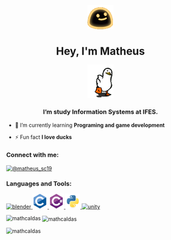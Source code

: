 <p align="center" float="left">
 <img src= "https://github.com/mathcaldas/mathcaldas/blob/main/rainbow.gif?raw=true" width="70" /> 
  <h1 align="center">Hey, I'm Matheus</h1>  
  <p align="center" float="left">
  <img src="https://github.com/mathcaldas/mathcaldas/blob/main/duck-waddling.gif?raw=true" width="70">
  </p>
    </p>
<h3 align="center">I’m study Information Systems at IFES.</h3>

- 🌱 I’m currently learning **Programing and game development**

- ⚡ Fun fact **I love ducks**

<h3 align="left">Connect with me:</h3>
<p align="left">
<a href="https://instagram.com/@matheus_sc19" target="blank"><img align="center" src="https://raw.githubusercontent.com/rahuldkjain/github-profile-readme-generator/master/src/images/icons/Social/instagram.svg" alt="@matheus_sc19" height="30" width="40" /></a>
</p>

<h3 align="left">Languages and Tools:</h3>
<p align="left"> <a href="https://www.blender.org/" target="_blank" rel="noreferrer"> <img src="https://download.blender.org/branding/community/blender_community_badge_white.svg" alt="blender" width="40" height="40"/> </a> <a href="https://www.cprogramming.com/" target="_blank" rel="noreferrer"> <img src="https://raw.githubusercontent.com/devicons/devicon/master/icons/c/c-original.svg" alt="c" width="40" height="40"/> </a> <a href="https://www.w3schools.com/cs/" target="_blank" rel="noreferrer"> <img src="https://raw.githubusercontent.com/devicons/devicon/master/icons/csharp/csharp-original.svg" alt="csharp" width="40" height="40"/> </a> <a href="https://www.python.org" target="_blank" rel="noreferrer"> <img src="https://raw.githubusercontent.com/devicons/devicon/master/icons/python/python-original.svg" alt="python" width="40" height="40"/> </a> <a href="https://unity.com/" target="_blank" rel="noreferrer"> <img src="https://www.vectorlogo.zone/logos/unity3d/unity3d-icon.svg" alt="unity" width="40" height="40"/> </a> </p>

<p><img align="left" src="https://github-readme-stats.vercel.app/api/top-langs?username=mathcaldas&show_icons=true&locale=en&layout=compact" alt="mathcaldas" /></p>

<p>&nbsp;<img align="center" src="https://github-readme-stats.vercel.app/api?username=mathcaldas&show_icons=true&locale=en" alt="mathcaldas" /></p>

<p><img align="center" src="https://github-readme-streak-stats.herokuapp.com/?user=mathcaldas&" alt="mathcaldas" /></p>
